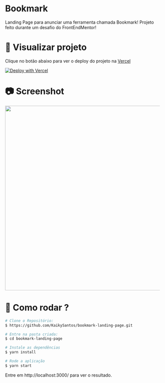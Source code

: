 # Bookmark
Landing Page para anunciar uma ferramenta chamada Bookmark!
Projeto feito durante um desafio do FrontEndMentor!

# :eyes: Visualizar projeto

Clique no botão abaixo para ver o deploy do projeto na [Vercel](https://vercel.com)

[![Deploy with Vercel](https://vercel.com/button)](https://wildbeast-mu.vercel.app)

# :camera: Screenshot
<img src="https://i.ibb.co/FJTLwpC/imagem-2021-03-01-210846.png" width="600px"></a>

# :construction_worker: Como rodar ?
```bash
# Clone o Repositório:
$ https://github.com/KaikySantos/bookmark-landing-page.git

# Entre na pasta criada:
$ cd bookmark-landing-page

# Instale as dependências
$ yarn install

# Rode a aplicação
$ yarn start
```
Entre em http://localhost:3000/ para ver o resultado.